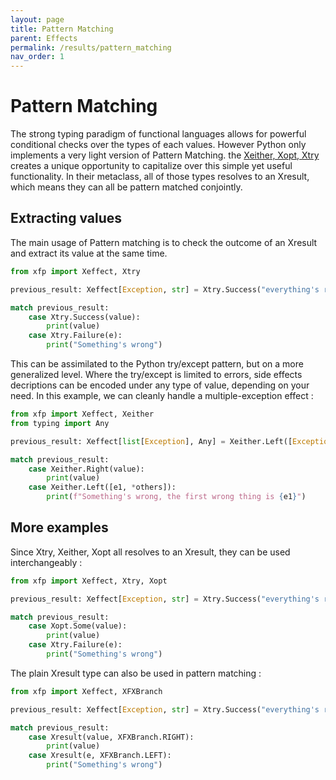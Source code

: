 ```yaml
---
layout: page
title: Pattern Matching
parent: Effects
permalink: /results/pattern_matching
nav_order: 1
---
```


<h1 style="font-weight: bold">Pattern Matching</h1>

The strong typing paradigm of functional languages allows for powerful conditional checks over the types of each values. However Python only implements a very light version of Pattern Matching. the [Xeither, Xopt, Xtry](/python-fp/results/#xeither-xtry-xopt) creates a unique opportunity to capitalize over this simple yet useful functionality. In their metaclass, all of those types resolves to an Xresult, which means they can all be pattern matched conjointly.

## Extracting values

The main usage of Pattern matching is to check the outcome of an Xresult and extract its value at the same time.

```python
from xfp import Xeffect, Xtry

previous_result: Xeffect[Exception, str] = Xtry.Success("everything's right") # mock a previous result here

match previous_result:
    case Xtry.Success(value):
        print(value)
    case Xtry.Failure(e):
        print("Something's wrong")
```

This can be assimilated to the Python try/except pattern, but on a more generalized level. Where the try/except is limited to errors, side effects decriptions can be encoded under any type of value, depending on your need. In this example, we can cleanly handle a multiple-exception effect :

```python
from xfp import Xeffect, Xeither
from typing import Any

previous_result: Xeffect[list[Exception], Any] = Xeither.Left([Exception("e1"), Exception(["e2"])]) # mock a previous result here

match previous_result:
    case Xeither.Right(value):
        print(value)
    case Xeither.Left([e1, *others]):
        print(f"Something's wrong, the first wrong thing is {e1}")
```

## More examples

Since Xtry, Xeither, Xopt all resolves to an Xresult, they can be used interchangeably :

```python
from xfp import Xeffect, Xtry, Xopt

previous_result: Xeffect[Exception, str] = Xtry.Success("everything's right") # mock a previous result here

match previous_result:
    case Xopt.Some(value):
        print(value)
    case Xtry.Failure(e):
        print("Something's wrong")
```

The plain Xresult type can also be used in pattern matching :

```python
from xfp import Xeffect, XFXBranch

previous_result: Xeffect[Exception, str] = Xtry.Success("everything's right") # mock a previous result here

match previous_result:
    case Xresult(value, XFXBranch.RIGHT):
        print(value)
    case Xresult(e, XFXBranch.LEFT):
        print("Something's wrong")
```